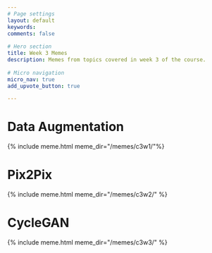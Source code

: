 ```yaml
---
# Page settings
layout: default
keywords:
comments: false
 
# Hero section
title: Week 3 Memes
description: Memes from topics covered in week 3 of the course. 
 
# Micro navigation
micro_nav: true
add_upvote_button: true

---
```


# Data Augmentation
{% include meme.html meme_dir="/memes/c3w1/"%}

# Pix2Pix
{% include meme.html meme_dir="/memes/c3w2/" %}

# CycleGAN
{% include meme.html meme_dir="/memes/c3w3/" %}